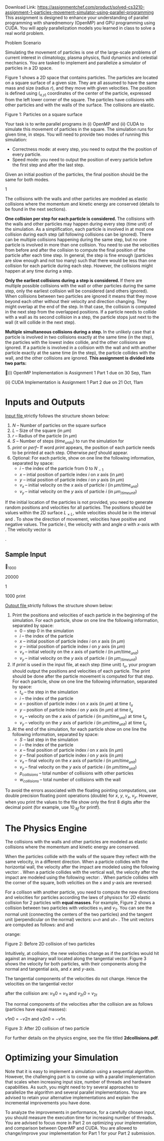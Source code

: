 Download Link: https://assignmentchef.com/product/solved-cs3210-assignment-1-particles-movement-simulator-using-parallel-programming
<br>
This assignment is designed to enhance your understanding of parallel programming with sharedmemory (OpenMP) and GPU programming using CUDA. You will apply parallelization models you learned in class to solve a real world problem.

Problem Scenario

Simulating the movement of particles is one of the large-scale problems of current interest in climatology, plasma physics, fluid dynamics and celestial mechanics. You are tasked to implement and parallelize a simulator of particles in a 2D space.

Figure 1 shows a 2D space that contains particles. The particles are located on a square surface of a given size. They are all assumed to have the same mass and size (radius <em>r</em>), and they move with given velocities. The position is defined using (<em><sub>x,y</sub></em><sub>) </sub>coordinates of the center of the particle, expressed from the left lower corner of the square. The particles have collisions with other particles and with the walls of the surface. The collisions are elastic.

Figure 1: Particles on a square surface

Your task is to write parallel programs in (i) OpenMP and (ii) CUDA to simulate this movement of particles in the square. The simulation runs for given time, in steps. You will need to provide two modes of running this simulation:

<ul>

 <li>Correctness mode: at every step, you need to output the the position of every particle.</li>

 <li>Speed mode: you need to output the position of every particle before the first step and after the last step.</li>

</ul>

Given an initial position of the particles, the final position should be the same for both modes.

1

The collisions with the walls and other particles are modeled as elastic collisions where the momentum and kinetic energy are conserved (details to be found in the next sections).

<strong>One collision per step for each particle is considered. </strong>The collisions with the walls and other particles may happen during every step (time unit) of the simulation. As a simplification, each particle is involved in at most one collision during each step (all following collisions can be ignored). There can be multiple collisions happening during the same step, but no one particle is involved in more than one collision. You need to use the velocities from before and after the collision to compute the final position of the particle after each time step. In general, the step is fine enough (particles are slow enough and not too many) such that there would be less than one collision for each particle during each step. However, the collisions might happen at any time during a step.

<strong>Only the earliest collisions during a step is considered. </strong>If there are multiple possible collisions with the wall or other particles during the same step, only the earliest collision will be considered (and others ignored). When collisions between two particles are ignored it means that they move beyond each other without their velocity and direction changing. They might overlap at the end of the step. In that case, the collision is computed in the next step from the overlapped positions. If a particle needs to collide with a wall as its second collision in a step, the particle stops just next to the wall (it will collide in the next step).

<strong>Multiple simultaneous collisions during a step. </strong>In the unlikely case that a particle is involved in two collisions exactly at the same time (in the step), the particles with the lowest index collide, and the other collisions are ignored. If a particle is involved in a collision with the wall and with another particle exactly at the same time (in the step), the particle collides with the wall, and the other collisions are ignored. <strong>This assignment is divided into two parts:</strong>

(i) OpenMP Implementation is Assignment 1 Part 1 due on 30 Sep, 11am

(ii) CUDA Implementation is Assignment 1 Part 2 due on 21 Oct, 11am

<h1>Inputs and Outputs</h1>

<u>Input file </u>strictly follows the structure shown below:

<ol>

 <li><em>N </em>– Number of particles on the square surface</li>

 <li><em>L </em>– Size of the square (in <em>µm</em>)</li>

 <li><em>r </em>– Radius of the particle (in <em>µm</em>)</li>

 <li><em>S </em>– Number of steps (<em>time<sub>units</sub></em>) to run the simulation for</li>

 <li><em>print </em>or <em>perf</em>– If word <em>print </em>appears, the position of each particle needs to be printed at each step. Otherwise <em>perf </em>should appear.</li>

 <li>Optional: For each particle, show on one line the following information, separated by space:

  <ul>

   <li><em>i </em>– the index of the particle from 0 to <em>N </em><sub>− 1</sub></li>

   <li><em>x </em>– intial position of particle index <em>i </em>on <em>x </em>axis (in <em>µm</em>)</li>

   <li><em>y </em>– intial position of particle index <em>i </em>on <em>y </em>axis (in <em>µm</em>)</li>

   <li><em>v<sub>x </sub></em>– initial velocity on the <em>x </em>axis of particle <em>i </em>(in <em>µm</em>/<em>time<sub>unit</sub></em>)</li>

   <li><em>v<sub>y </sub></em>– initial velocity on the <em>y </em>axis of particle <em>i </em>(in <em>µm</em><sub>/<em>time</em></sub><em><sub>unit</sub></em>)</li>

  </ul></li>

</ol>

If the initial location of the particles is not provided, you need to generate random positions and velocities for all particles. The positions should be values within the 2D surface <em>L </em><sub>× <em>L</em></sub>, while velocities should be in the interval  and . To show the direction of movement, velocities have positive and negative values. The particle <em>i</em>, the velocity  with and angle <em>α </em>with <em>x</em>-axis with . The velocity vector is

.

<h2>Sample Input</h2>

<sub>1000</sub>

20000

1

1000 print

<u>Output file </u>strictly follows the structure shown below:

<ol>

 <li>Print the positions and velocities of each particle in the beginning of the simulation. For each particle, show on one line the following information, separated by space:

  <ul>

   <li>0 – step 0 in the simulation</li>

   <li><em>i </em>– the index of the particle</li>

   <li><em>x </em>– initial position of particle index <em>i </em>on <em>x </em>axis (in <em>µm</em>)</li>

   <li><em>y </em>– initial position of particle index <em>i </em>on <em>y </em>axis (in <em>µm</em>)</li>

   <li><em>v<sub>x </sub></em>– initial velocity on the <em>x </em>axis of particle <em>i </em>(in <em>µm</em>/<em>time<sub>unit</sub></em>)</li>

   <li><em>v<sub>y </sub></em>– initial velocity on the <em>y </em>axis of particle <em>i </em>(in <em>µm</em><sub>/<em>time</em></sub><em><sub>unit</sub></em>)</li>

  </ul></li>

 <li>If <em>print </em>is used in the input file, at each step (time unit) <em>t<sub>u</sub></em>, your program should output the positions and velocities of each particle. The print should be done after the particle movement is computed for that step. For each particle, show on one line the following information, separated by space:

  <ul>

   <li><em>t<sub>u </sub></em>– the step in the simulation</li>

   <li><em>i </em>– the index of the particle</li>

   <li><em>x </em>– position of particle index <em>i </em>on <em>x </em>axis (in <em>µm</em>) at time <em>t<sub>u</sub></em></li>

   <li><em>y </em>– position of particle index <em>i </em>on <em>y </em>axis (in <em>µm</em>) at time <em>t<sub>u</sub></em></li>

   <li><em>v<sub>x </sub></em>– velocity on the <em>x </em>axis of particle <em>i </em>(in <em>µm</em>/<em>time<sub>unit</sub></em>) at time <em>t<sub>u</sub></em></li>

   <li><em>v<sub>y </sub></em>– velocity on the <em>y </em>axis of particle <em>i </em>(in <em>µm</em>/<em>time<sub>unit</sub></em>) at time <em>t<sub>u</sub></em></li>

  </ul></li>

 <li>At the end of the simulation, for each particle show on one line the following information, separated by space:

  <ul>

   <li><em>S </em>– last step in the simulation</li>

   <li><em>i </em>– the index of the particle</li>

   <li><em>x </em>– final position of particle index <em>i </em>on <em>x </em>axis (in <em>µm</em>)</li>

   <li><em>y </em>– final position of particle index <em>i </em>on <em>y </em>axis (in <em>µm</em>)</li>

   <li><em>v<sub>x </sub></em>– final velocity on the <em>x </em>axis of particle <em>i </em>(in <em>µm</em>/<em>time<sub>unit</sub></em>)</li>

   <li><em>v<sub>y </sub></em>– final velocity on the <em>y </em>axis of particle <em>i </em>(in <em>µm</em>/<em>time<sub>unit</sub></em>)</li>

   <li><em>p<sub>collisions </sub></em>– total number of collisions with other particles</li>

   <li><em>w<sub>collisions </sub></em>– total number of collisions with the wall</li>

  </ul></li>

</ol>

To avoid the errors associated with the floating pointing computations, use double precision floating point operations (double) for <em>x</em>, <em>y</em>, <em>v<sub>x</sub></em>, <em>v<sub>y</sub></em>. However, when you print the values to the file show only the first 8 digits after the decimal point (for example, use 10<em><sub>.</sub></em><sub>8<em>f </em></sub>for printf).

<h1>The Physics Engine</h1>

The collisions with the walls and other particles are modeled as elastic collisions where the momentum and kinetic energy are conserved.

When the particles collide with the walls of the square they reflect with the same velocity, in a different direction. When a particle collides with the horizontal wall, the velocity after the impact are modeled using the following vector: . When a particle collides with the vertical wall, the velocity after the impact are modeled using the following vector: . When particle collides with the corner of the square, both velicities on the x and y-axis are reversed:

For a collison with another particle, you need to compute the new directions and velocities for particles according the laws of physiscs for 2D elastic collision for 2 particles with <strong>equal masses</strong>. For example, Figure 2 shows a collision between two particles with velocities <em>v</em><sub>1 </sub>and <em>v</em><sub>2</sub>. You can see the normal unit (connecting the centers of the two particles) and the tangent unit (perpendicular on the normal) vectors: <em>u~n </em>and <em>ut~ </em>. The unit vectors are computed as follows:  and  and

orange:

Figure 2: Before 2D collision of two particles

Intuitively, at collision, the new velocities change as if the particles would hit against an imaginary wall located along the tangential vector. Figure 3 shows the velocity for both particles, with their components along the normal and tangential axis, and <em>x </em>and <em>y</em>-axis.

The tangential components of the velocities do not change. Hence the velocities on the tangential vector

after the collision are: <em>v</em><sub>1<em>t</em></sub>0 = <em>v</em><sub>1<em>t </em></sub>and <em>v</em><sub>2<em>t</em></sub>0 = <em>v</em><sub>2<em>t</em></sub>

The normal components of the velocities after the collision are as follows (particles have equal masses):

<em>v</em>1<em>n</em>0 = −<em>v</em>2<em>n </em>and <em>v</em>2<em>n</em>0 = −<em>v</em>1<em>n</em>.

Figure 3: After 2D collision of two particle

For further details on the physics engine, see the file titled <strong>2dcollisions.pdf</strong>.

<h1>Optimizing your Simulation</h1>

Note that it is easy to implement a simulation using a sequential algorithm. However, the challenging part is to come up with a parallel implementation that scales when increasing input size, number of threads and hardware capabilities. As such, you might need to try several approaches to parallelize the algorithm and several parallel implementations. You are advised to retain your alternative implementations and explain the incremental improvements you have done.

To analyze the improvements in performance, for a carefully chosen input, you should measure the execution time for increasing number of threads. You are advised to focus more in Part 2 on optimizing your implementation, and comparison between OpenMP and CUDA. You are allowed to change/improve your implementation for Part 1 for your Part 2 submission.





